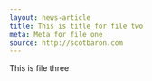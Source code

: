 ```yaml
---
layout: news-article
title: This is title for file two
meta: Meta for file one
source: http://scotbaron.com
---
```


This is file three